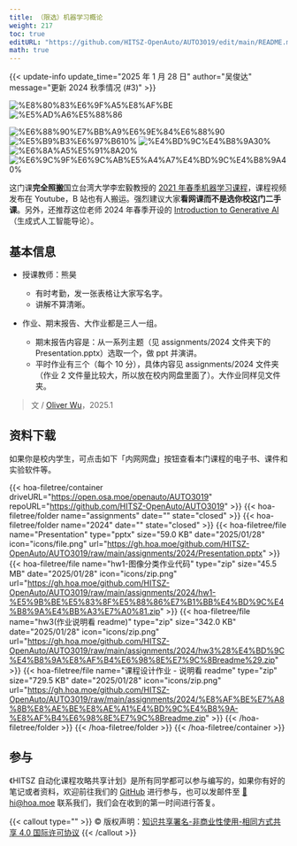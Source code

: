 ```yaml
---
title: （限选）机器学习概论
weight: 217
toc: true
editURL: "https://github.com/HITSZ-OpenAuto/AUTO3019/edit/main/README.md"
math: true
---
```


{{< update-info update_time="2025 年 1 月 28 日" author="吴俊达" message="更新 2024 秋季情况 (#3)" >}}


<div class="img-div hx-mt-4 hx-flex-row hx-justify-start hx-items-center">

![%E8%80%83%E6%9F%A5%E8%AF%BE](https://img.shields.io/badge/%E8%80%83%E6%9F%A5%E8%AF%BE-green)
![%E5%AD%A6%E5%88%86](https://img.shields.io/badge/%E5%AD%A6%E5%88%86-2-moccasin)

![%E6%88%90%E7%BB%A9%E6%9E%84%E6%88%90](https://img.shields.io/badge/%E6%88%90%E7%BB%A9%E6%9E%84%E6%88%90-gold)
![%E5%B9%B3%E6%97%B610%](https://img.shields.io/badge/%E5%B9%B3%E6%97%B6-10%25-wheat)
![%E4%BD%9C%E4%B8%9A30%](https://img.shields.io/badge/%E4%BD%9C%E4%B8%9A-30%25-wheat)
![%E6%8A%A5%E5%91%8A20%](https://img.shields.io/badge/%E6%8A%A5%E5%91%8A-20%25-wheat)
![%E6%9C%9F%E6%9C%AB%E5%A4%A7%E4%BD%9C%E4%B8%9A40%](https://img.shields.io/badge/%E6%9C%9F%E6%9C%AB%E5%A4%A7%E4%BD%9C%E4%B8%9A-40%25-wheat)

</div>

这门课**完全照搬**国立台湾大学李宏毅教授的 [2021 年春季机器学习课程](https://speech.ee.ntu.edu.tw/~hylee/ml/2021-spring.php)，课程视频发布在 Youtube，B 站也有人搬运。强烈建议大家**看网课而不是选你校这门二手课**。另外，还推荐这位老师 2024 年春季开设的 [Introduction to Generative AI](https://speech.ee.ntu.edu.tw/~hylee/genai/2024-spring.php)（生成式人工智能导论）。

## 基本信息

- 授课教师：熊昊
  - 有时考勤，发一张表格让大家写名字。
  - 讲解不算清晰。


- 作业、期末报告、大作业都是三人一组。
  - 期末报告内容是：从一系列主题（见 assignments/2024 文件夹下的 Presentation.pptx）选取一个，做 ppt 并演讲。
  - 平时作业有三个（每个 10 分），具体内容见 assignments/2024 文件夹（作业 2 文件量比较大，所以放在校内网盘里面了）。大作业同样见文件夹。

> 文 / [Oliver Wu](https://github.com/OliverWu515)，2025.1

## 资料下载

如果你是校内学生，可点击如下「内网网盘」按钮查看本门课程的电子书、课件和实验软件等。

{{< hoa-filetree/container driveURL="https://open.osa.moe/openauto/AUTO3019" repoURL="https://github.com/HITSZ-OpenAuto/AUTO3019" >}}
  {{< hoa-filetree/folder name="assignments" date="" state="closed" >}}
  {{< hoa-filetree/folder name="2024" date="" state="closed" >}}
    {{< hoa-filetree/file name="Presentation" type="pptx" size="59.0 KB" date="2025/01/28" icon="icons/file.png" url="https://gh.hoa.moe/github.com/HITSZ-OpenAuto/AUTO3019/raw/main/assignments/2024/Presentation.pptx" >}}
    {{< hoa-filetree/file name="hw1-图像分类作业代码" type="zip" size="45.5 MB" date="2025/01/28" icon="icons/zip.png" url="https://gh.hoa.moe/github.com/HITSZ-OpenAuto/AUTO3019/raw/main/assignments/2024/hw1-%E5%9B%BE%E5%83%8F%E5%88%86%E7%B1%BB%E4%BD%9C%E4%B8%9A%E4%BB%A3%E7%A0%81.zip" >}}
    {{< hoa-filetree/file name="hw3(作业说明看 readme)" type="zip" size="342.0 KB" date="2025/01/28" icon="icons/zip.png" url="https://gh.hoa.moe/github.com/HITSZ-OpenAuto/AUTO3019/raw/main/assignments/2024/hw3%28%E4%BD%9C%E4%B8%9A%E8%AF%B4%E6%98%8E%E7%9C%8Breadme%29.zip" >}}
    {{< hoa-filetree/file name="课程设计作业 - 说明看 readme" type="zip" size="729.5 KB" date="2025/01/28" icon="icons/zip.png" url="https://gh.hoa.moe/github.com/HITSZ-OpenAuto/AUTO3019/raw/main/assignments/2024/%E8%AF%BE%E7%A8%8B%E8%AE%BE%E8%AE%A1%E4%BD%9C%E4%B8%9A-%E8%AF%B4%E6%98%8E%E7%9C%8Breadme.zip" >}}
  {{< /hoa-filetree/folder >}}
  {{< /hoa-filetree/folder >}}
{{< /hoa-filetree/container >}}

## 参与

《HITSZ 自动化课程攻略共享计划》是所有同学都可以参与编写的，如果你有好的笔记或者资料，欢迎前往我们的 [GitHub](https://github.com/HITSZ-OpenAuto) 进行参与，也可以发邮件至 [📮hi@hoa.moe](mailto:hi@hoa.moe) 联系我们，我们会在收到的第一时间进行答复。

{{< callout type="" >}}
  © 版权声明：[知识共享署名-非商业性使用-相同方式共享 4.0 国际许可协议](https://creativecommons.org/licenses/by-nc-sa/4.0/)
{{< /callout >}}
